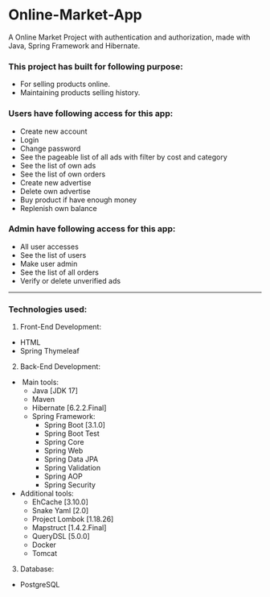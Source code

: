 # Online-Market-App

A Online Market Project with authentication and authorization, made with Java, Spring Framework and Hibernate.

### This project has built for following purpose:
* For selling products online.
* Maintaining products selling history.

### Users have following access for this app:
* Create new account
* Login
* Change password
* See the pageable list of all ads with filter by cost and category
* See the list of own ads
* See the list of own orders
* Create new advertise
* Delete own advertise
* Buy product if have enough money
* Replenish own balance

### Admin have following access for this app:
* All user accesses
* See the list of users
* Make user admin
* See the list of all orders
* Verify or delete unverified ads

***
### Technologies used:
1. Front-End Development:
* HTML
* Spring Thymeleaf

2. Back-End Development:
*  Main tools:
    * Java [JDK 17]
    * Maven
    * Hibernate [6.2.2.Final]
    * Spring Framework:
        * Spring Boot [3.1.0]
        * Spring Boot Test
        * Spring Core
        * Spring Web
        * Spring Data JPA
        * Spring Validation
        * Spring AOP
        * Spring Security
* Additional tools:
    * EhCache [3.10.0]
    * Snake Yaml [2.0]
    * Project Lombok [1.18.26]
    * Mapstruct [1.4.2.Final]
    * QueryDSL [5.0.0]
    * Docker
    * Tomcat
		
3. Database:
* PostgreSQL

